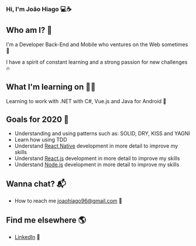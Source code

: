 ### Hi, I'm João Hiago 💻☕
 
## Who am I? 🎤
I'm a Developer Back-End and Mobile who ventures on the Web sometimes 🚀

I have a spirit of constant learning and a strong passion for new challenges 🔥

## What I'm learning on 👨‍💻

Learning to work with .NET with C#, Vue.js and Java for Android 👷

## Goals for 2020 🔭

<!--ts-->
  * Understanding and using patterns such as: SOLID, DRY, KISS and YAGNI
  * Learn how using TDD
  * Understand [React Native](https://reactnative.dev/) development in more detail to improve my skills
  * Understand [React.js](https://reactjs.org/) development in more detail to improve my skills
  * Understand [Node.js](https://nodejs.org/en/) development in more detail to improve my skills
<!--te-->

## Wanna chat? 📬

<!--ts-->
  * How to reach me joaohiago96@gmail.com 📧
<!--te-->

## Find me elsewhere 🌎

<!--ts-->
  * [LinkedIn](https://www.linkedin.com/in/joaohiago/) 💼
<!--te-->
